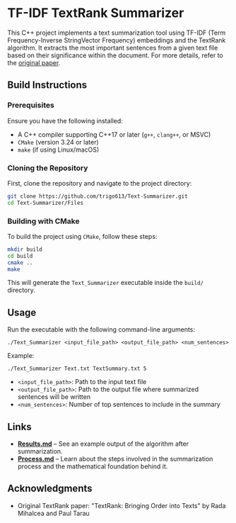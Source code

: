 # TF-IDF TextRank Summarizer

This C++ project implements a text summarization tool using TF-IDF (Term Frequency-Inverse StringVector Frequency) embeddings and the TextRank algorithm. It extracts the most important sentences from a given text file based on their significance within the document.
For more details, refer to the [original paper](https://web.eecs.umich.edu/~mihalcea/papers/mihalcea.emnlp04.pdf).
## Build Instructions  

### Prerequisites  
Ensure you have the following installed:  
- A C++ compiler supporting C++17 or later (`g++`, `clang++`, or MSVC)  
- `CMake` (version 3.24 or later)  
- `make` (if using Linux/macOS) 

### Cloning the Repository  
First, clone the repository and navigate to the project directory:  
```bash
git clone https://github.com/trigo613/Text-Summarizer.git
cd Text-Summarizer/Files
```

### Building with CMake  
To build the project using `CMake`, follow these steps:  

```bash
mkdir build
cd build
cmake ..
make        
```
This will generate the `Text_Summarizer` executable inside the `build/` directory.  
## Usage

Run the executable with the following command-line arguments:

```
./Text_Summarizer <input_file_path> <output_file_path> <num_sentences>
```

Example:
```
./Text_Summarizer Text.txt TextSummary.txt 5
```

- `<input_file_path>`: Path to the input text file
- `<output_file_path>`: Path to the output file where summarized sentences will be written
- `<num_sentences>`: Number of top sentences to include in the summary

## Links  
- **[Results.md](./Results.md)** – See an example output of the algorithm after summarization.  
- **[Process.md](./Process.md)** – Learn about the steps involved in the summarization process and the mathematical foundation behind it.  


## Acknowledgments

- Original TextRank paper: "TextRank: Bringing Order into Texts" by Rada Mihalcea and Paul Tarau
